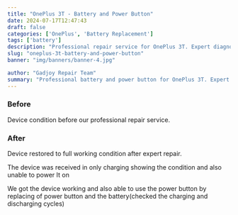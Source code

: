 ```yaml
---
title: "OnePlus 3T - Battery and Power Button"
date: 2024-07-17T12:47:43
draft: false
categories: ['OnePlus', 'Battery Replacement']
tags: ['battery']
description: "Professional repair service for OnePlus 3T. Expert diagnosis and quality repairs in Bangalore."
slug: "oneplus-3t-battery-and-power-button"
banner: "img/banners/banner-4.jpg"

author: "Gadjoy Repair Team"
summary: "Professional battery and power button for OnePlus 3T. Expert technicians, quality parts, warranty included."
---
```


### Before

Device condition before our professional repair service.

### After

Device restored to full working condition after expert repair.

The device was received in only charging showing the condition and also unable to power It on

We got the device working and also able to use the power button by replacing of power button and the battery(checked the charging and discharging cycles)